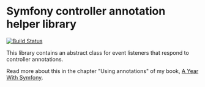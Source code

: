 # Symfony controller annotation helper library

[![Build Status](https://travis-ci.org/matthiasnoback/symfony-controller-annotation?branch=master)](https://travis-ci.org/matthiasnoback/symfony-controller-annotation)

This library contains an abstract class for event listeners that respond to controller annotations.

Read more about this in the chapter "Using annotations" of my book, [A Year With
Symfony](https://leanpub.com/a-year-with-symfony/).